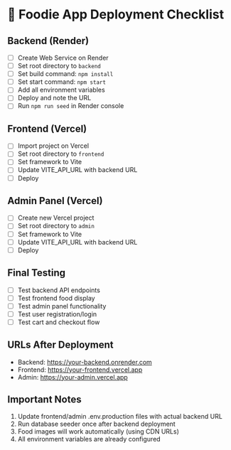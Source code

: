 # 🚀 Foodie App Deployment Checklist

## Backend (Render)
- [ ] Create Web Service on Render
- [ ] Set root directory to `backend`
- [ ] Set build command: `npm install`
- [ ] Set start command: `npm start`
- [ ] Add all environment variables
- [ ] Deploy and note the URL
- [ ] Run `npm run seed` in Render console

## Frontend (Vercel)
- [ ] Import project on Vercel
- [ ] Set root directory to `frontend`
- [ ] Set framework to Vite
- [ ] Update VITE_API_URL with backend URL
- [ ] Deploy

## Admin Panel (Vercel)
- [ ] Create new Vercel project
- [ ] Set root directory to `admin`
- [ ] Set framework to Vite
- [ ] Update VITE_API_URL with backend URL
- [ ] Deploy

## Final Testing
- [ ] Test backend API endpoints
- [ ] Test frontend food display
- [ ] Test admin panel functionality
- [ ] Test user registration/login
- [ ] Test cart and checkout flow

## URLs After Deployment
- Backend: https://your-backend.onrender.com
- Frontend: https://your-frontend.vercel.app
- Admin: https://your-admin.vercel.app

## Important Notes
1. Update frontend/admin .env.production files with actual backend URL
2. Run database seeder once after backend deployment
3. Food images will work automatically (using CDN URLs)
4. All environment variables are already configured

